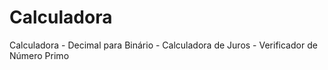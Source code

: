 # Calculadora
Calculadora - Decimal para Binário - Calculadora de Juros - Verificador de Número Primo
